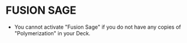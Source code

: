 # FUSION SAGE

*   You cannot activate "Fusion Sage" if you do not have any copies of "Polymerization" in your Deck.
